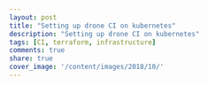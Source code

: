 ```yaml
---
layout: post
title: "Setting up drone CI on kubernetes"
description: "Setting up drone CI on kubernetes"
tags: [CI, terraform, infrastructure]
comments: true
share: true
cover_image: '/content/images/2018/10/'
---
```







